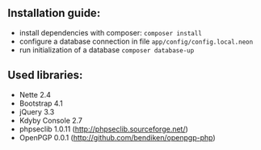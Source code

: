 Installation guide:
----

- install dependencies with composer: `composer install`
- configure a database connection in file `app/config/config.local.neon`
- run initialization of a database `composer database-up`

Used libraries:
----

- Nette 2.4
- Bootstrap 4.1
- jQuery 3.3
- Kdyby Console 2.7
- phpseclib 1.0.11 (http://phpseclib.sourceforge.net/)
- OpenPGP 0.0.1 (http://github.com/bendiken/openpgp-php)

